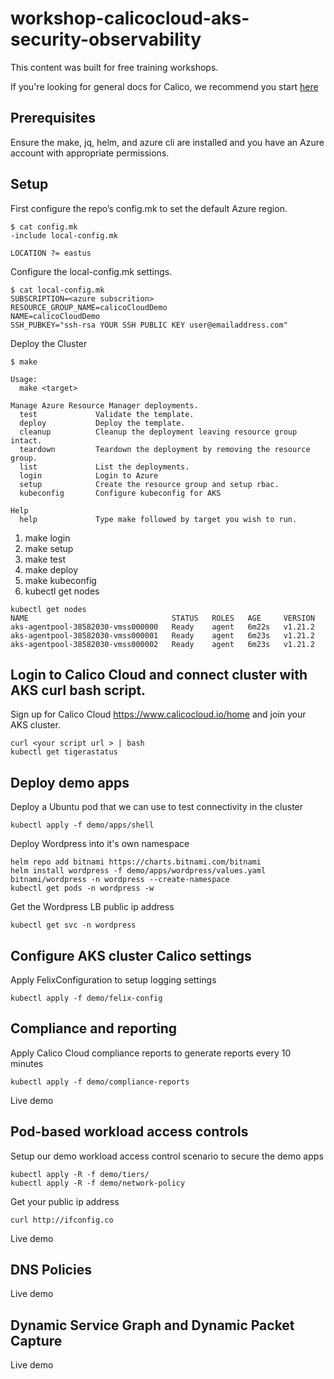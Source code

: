 # workshop-calicocloud-aks-security-observability

This content was built for free training workshops. 

If you're looking for general docs for Calico, we recommend you start [here](https://docs.tigera.io/)

## Prerequisites

Ensure the make, jq, helm, and azure cli are installed and you have an Azure account with appropriate permissions.

## Setup

First configure the repo’s config.mk to set the default Azure region.

```
$ cat config.mk
-include local-config.mk

LOCATION ?= eastus
```

Configure the local-config.mk settings.

```
$ cat local-config.mk
SUBSCRIPTION=<azure subscrition>
RESOURCE_GROUP_NAME=calicoCloudDemo
NAME=calicoCloudDemo
SSH_PUBKEY="ssh-rsa YOUR SSH PUBLIC KEY user@emailaddress.com"
```

Deploy the Cluster

```
$ make

Usage:
  make <target>

Manage Azure Resource Manager deployments.
  test             Validate the template.
  deploy           Deploy the template.
  cleanup          Cleanup the deployment leaving resource group intact.
  teardown         Teardown the deployment by removing the resource group.
  list             List the deployments.
  login            Login to Azure
  setup            Create the resource group and setup rbac.
  kubeconfig       Configure kubeconfig for AKS

Help
  help             Type make followed by target you wish to run.
```

1. make login
2. make setup
3. make test
4. make deploy
5. make kubeconfig
6. kubectl get nodes

```
kubectl get nodes
NAME                                STATUS   ROLES   AGE     VERSION
aks-agentpool-38582030-vmss000000   Ready    agent   6m22s   v1.21.2
aks-agentpool-38582030-vmss000001   Ready    agent   6m23s   v1.21.2
aks-agentpool-38582030-vmss000002   Ready    agent   6m23s   v1.21.2
```

## Login to Calico Cloud and connect cluster with AKS curl bash script.

Sign up for Calico Cloud https://www.calicocloud.io/home and join your AKS cluster.

```
curl <your script url > | bash
kubectl get tigerastatus
```

## Deploy demo apps

Deploy a Ubuntu pod that we can use to test connectivity in the cluster

```
kubectl apply -f demo/apps/shell
```

Deploy Wordpress into it's own namespace

```
helm repo add bitnami https://charts.bitnami.com/bitnami
helm install wordpress -f demo/apps/wordpress/values.yaml bitnami/wordpress -n wordpress --create-namespace
kubectl get pods -n wordpress -w
```

Get the Wordpress LB public ip address

```
kubectl get svc -n wordpress
```

## Configure AKS cluster Calico settings

Apply FelixConfiguration to setup logging settings

```
kubectl apply -f demo/felix-config
```

## Compliance and reporting

Apply Calico Cloud compliance reports to generate reports every 10 minutes

```
kubectl apply -f demo/compliance-reports
```

Live demo

## Pod-based workload access controls

Setup our demo workload access control scenario to secure the demo apps

```
kubectl apply -R -f demo/tiers/
kubectl apply -R -f demo/network-policy
```

Get your public ip address

```
curl http://ifconfig.co
```

Live demo

## DNS Policies

Live demo

## Dynamic Service Graph and Dynamic Packet Capture

Live demo
